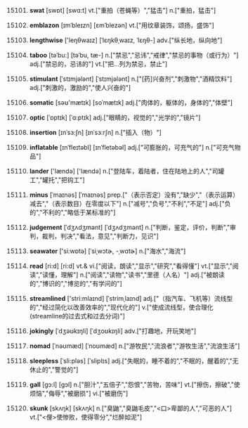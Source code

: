 15101. **swat**
[swɒt]  [swɑ:t]
vt.["重拍（苍蝇等）","猛击"]  n.["重拍，猛击"]  

15102. **emblazon**
[ɪmˈbleɪzn]  [ɛmˈblezən]
vt.["用纹章装饰，颂扬，盛饰"]  

15103. **lengthwise**
['leŋθwaɪz]  [ˈlɛŋkθˌwaɪz, ˈlɛŋθ-]
adv.["纵长地，纵向地"]  

15104. **taboo**
[təˈbu:]  [təˈbu, tæ-]
n.["禁忌","忌讳","戒律","禁忌的事物（或行为）"]  adj.["禁忌的，忌讳的"]  vt.["把…列为禁忌，禁止"]  

15105. **stimulant**
[ˈstɪmjələnt]  [ˈstɪmjələnt]
n.["[药]兴奋剂","刺激物","酒精饮料"]  adj.["刺激的，激励的","使人兴奋的"]  

15106. **somatic**
[səʊ'mætɪk]  [soˈmætɪk]
adj.["肉体的，躯体的，身体的","体壁"]  

15107. **optic**
[ˈɒptɪk]  [ˈɑ:ptɪk]
adj.["眼睛的，视觉的","光学的","镜片"]  

15108. **insertion**
[ɪnˈsɜ:ʃn]  [ɪnˈsɜ:rʃn]
n.["插入（物）"]  

15109. **inflatable**
[ɪnˈfleɪtəbl]  [ɪnˈfletəbəl]
adj.["可膨胀的，可充气的"]  n.["可充气物品"]  

15110. **lander**
['lændə]  ['lændə]
n.["登陆车，着陆者，住在陆地上的人","司罐工","罐托","把钩工"]  

15111. **minus**
[ˈmaɪnəs]  [ˈmaɪnəs]
prep.["（表示否定）没有","缺少","（表示运算）减去","（表示数目）在零度以下"]  n.["减号","负号","不利","不足"]  adj.["负的","不利的","略低于某标准的"]  

15112. **judgement**
[ˈdʒʌdʒmənt]  [ˈdʒʌdʒmənt]
n.["判断，鉴定，评价，判断","审判，裁判，判决","看法，意见","判断力，见识"]  

15113. **seawater**
['si:wɒtə]  [ˈsiˌwɔtɚ, -ˌwɑtɚ]
n.["海水","海流"]  

15114. **read**
[ri:d]  [ri:d]
vt.& vi.["阅读，朗读","显示","研究","看得懂"]  vt.["显示","阅读","读懂，理解"]  n.["阅读","读物","读书","里德（人名）"]  adj.["被朗读的","博识的","博览的","有学问的"]  

15115. **streamlined**
['stri:mlaɪnd]  [ˈstrimˌlaɪnd]
adj.["（指汽车、飞机等）流线型的","经过简化以改善效率的","现代化的"]  v.["使成流线型，使合理化(streamline的过去式和过去分词)"]  

15116. **jokingly**
[ˈdʒəʊkɪŋli]  [ˈdʒoʊkɪŋli]
adv.["打趣地，开玩笑地"]  

15117. **nomad**
[ˈnəʊmæd]  [ˈnoʊmæd]
n.["游牧民","流浪者","游牧生活","流浪生活"]  

15118. **sleepless**
[ˈsli:pləs]  [ˈsliplɪs]
adj.["失眠的，睡不着的","不眠的，醒着的","无休止的","警觉的"]  

15119. **gall**
[gɔ:l]  [ɡɔl]
n.["胆汁","五倍子","怨恨","苦物，苦味"]  vt.["擦伤，擦破","使烦恼","侮辱","被磨损"]  vi.["被磨伤"]  

15120. **skunk**
[skʌŋk]  [skʌŋk]
n.["臭鼬","臭鼬毛皮","<口>卑鄙的人","可恶的人"]  vt.["<俚>使惨败，使得零分","烂醉如泥"]  

